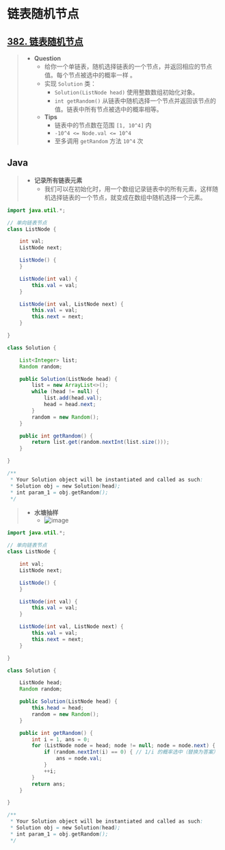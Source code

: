 # 链表随机节点

## [382. 链表随机节点](https://leetcode.cn/problems/linked-list-random-node/)

> - **Question**
>   - 给你一个单链表，随机选择链表的一个节点，并返回相应的节点值。每个节点被选中的概率一样 。
>   - 实现 `Solution` 类：
>     - `Solution(ListNode head)` 使用整数数组初始化对象。
>     - `int getRandom()` 从链表中随机选择一个节点并返回该节点的值。链表中所有节点被选中的概率相等。
>   - **Tips**
>     - 链表中的节点数在范围 `[1, 10^4]` 内
>     - `-10^4 <= Node.val <= 10^4`
>     - 至多调用 `getRandom` 方法 `10^4` 次

## Java

> - **记录所有链表元素**
>   - 我们可以在初始化时，用一个数组记录链表中的所有元素，这样随机选择链表的一个节点，就变成在数组中随机选择一个元素。

```java
import java.util.*;

// 单向链表节点
class ListNode {

    int val;
    ListNode next;

    ListNode() {
    }

    ListNode(int val) {
        this.val = val;
    }

    ListNode(int val, ListNode next) {
        this.val = val;
        this.next = next;
    }

}

class Solution {

    List<Integer> list;
    Random random;

    public Solution(ListNode head) {
        list = new ArrayList<>();
        while (head != null) {
            list.add(head.val);
            head = head.next;
        }
        random = new Random();
    }

    public int getRandom() {
        return list.get(random.nextInt(list.size()));
    }

}

/**
 * Your Solution object will be instantiated and called as such:
 * Solution obj = new Solution(head);
 * int param_1 = obj.getRandom();
 */
```

> - **水塘抽样**
>   - ![image](./images/水塘抽样.png)

```java
import java.util.*;

// 单向链表节点
class ListNode {

    int val;
    ListNode next;

    ListNode() {
    }

    ListNode(int val) {
        this.val = val;
    }

    ListNode(int val, ListNode next) {
        this.val = val;
        this.next = next;
    }

}

class Solution {

    ListNode head;
    Random random;

    public Solution(ListNode head) {
        this.head = head;
        random = new Random();
    }

    public int getRandom() {
        int i = 1, ans = 0;
        for (ListNode node = head; node != null; node = node.next) {
            if (random.nextInt(i) == 0) { // 1/i 的概率选中（替换为答案）
                ans = node.val;
            }
            ++i;
        }
        return ans;
    }

}

/**
 * Your Solution object will be instantiated and called as such:
 * Solution obj = new Solution(head);
 * int param_1 = obj.getRandom();
 */
```

